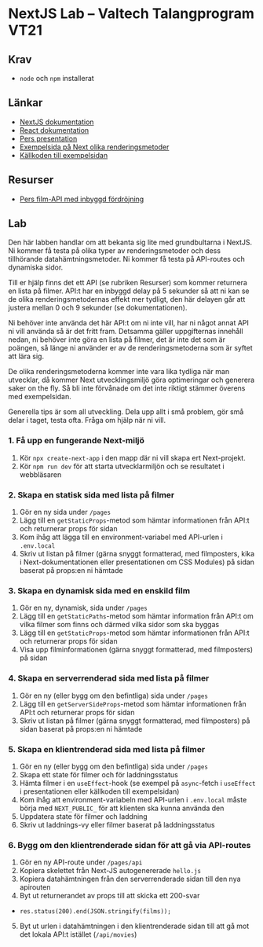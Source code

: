 # NextJS Lab – Valtech Talangprogram VT21
## Krav
* `node` och `npm` installerat

## Länkar
* [NextJS dokumentation](https://nextjs.org/docs)
* [React dokumentation](https://reactjs.org/docs/getting-started.html)
* [Pers presentation](https://docs.google.com/presentation/d/1UMIlyIm38No7mz_TjNZRrol_N7PDV5u7TaLb5iPBp7k/edit?usp=sharing)
* [Exempelsida på Next olika renderingsmetoder](https://nextjs-rendering-example.vercel.app/)
* [Källkoden till exempelsidan](https://github.com/perenstrom/nextjs-rendering-example)

## Resurser
* [Pers film-API med inbyggd fördröjning](https://github.com/perenstrom/example-movie-api)

## Lab
Den här labben handlar om att bekanta sig lite med grundbultarna i NextJS. Ni kommer få testa på olika typer av renderingsmetoder och dess tillhörande datahämtningsmetoder. Ni kommer få testa på API-routes och dynamiska sidor.

Till er hjälp finns det ett API (se rubriken Resurser) som kommer returnera en lista på filmer. API:t har en inbyggd delay på 5 sekunder så att ni kan se de olika renderingsmetodernas effekt mer tydligt, den här delayen går att justera mellan 0 och 9 sekunder (se dokumentationen). 

Ni behöver inte använda det här API:t om ni inte vill, har ni något annat API ni vill använda så är det fritt fram. Detsamma gäller uppgifternas innehåll nedan, ni behöver inte göra en lista på filmer, det är inte det som är poängen, så länge ni använder er av de renderingsmetoderna som är syftet att lära sig.

De olika renderingsmetoderna kommer inte vara lika tydliga när man utvecklar, då kommer Next utvecklingsmiljö göra optimeringar och generera saker on the fly. Så bli inte förvånade om det inte riktigt stämmer överens med exempelsidan.

Generella tips är som all utveckling. Dela upp allt i små problem, gör små delar i taget, testa ofta. Fråga om hjälp när ni vill.

### 1. Få upp en fungerande Next-miljö
1. Kör `npx create-next-app` i den mapp där ni vill skapa ert Next-projekt.
1. Kör `npm run dev` för att starta utvecklarmiljön och se resultatet i webbläsaren

### 2. Skapa en statisk sida med lista på filmer
1. Gör en ny sida under `/pages`
1. Lägg till en `getStaticProps`-metod som hämtar informationen från API:t och returnerar props för sidan
1. Kom ihåg att lägga till en environment-variabel med API-urlen i `.env.local`
1. Skriv ut listan på filmer (gärna snyggt formatterad, med filmposters, kika i Next-dokumentationen eller presentationen om CSS Modules) på sidan baserat på props:en ni hämtade

### 3. Skapa en dynamisk sida med en enskild film
1. Gör en ny, dynamisk, sida under `/pages`
1. Lägg till en `getStaticPaths`-metod som hämtar information från API:t om vilka filmer som finns och därmed vilka sidor som ska byggas
1. Lägg till en `getStaticProps`-metod som hämtar informationen från API:t och returnerar props för sidan
1. Visa upp filminformationen (gärna snyggt formatterad, med filmposters) på sidan

### 4. Skapa en serverrenderad sida med lista på filmer
1. Gör en ny (eller bygg om den befintliga) sida under `/pages`
1. Lägg till en `getServerSideProps`-metod som hämtar informationen från API:t och returnerar props för sidan
1. Skriv ut listan på filmer (gärna snyggt formatterad, med filmposters) på sidan baserat på props:en ni hämtade

### 5. Skapa en klientrenderad sida med lista på filmer
1. Gör en ny (eller bygg om den befintliga) sida under `/pages`
1. Skapa ett state för filmer och för laddningsstatus
1. Hämta filmer i en `useEffect`-hook (se exempel på `async`-fetch i `useEffect` i presentationen eller källkoden till exempelsidan)
1. Kom ihåg att environment-variabeln med API-urlen i `.env.local` måste börja med `NEXT_PUBLIC_` för att klienten ska kunna använda den
1. Uppdatera state för filmer och laddning
1. Skriv ut laddnings-vy eller filmer baserat på laddningsstatus

### 6. Bygg om den klientrenderade sidan för att gå via API-routes
1. Gör en ny API-route under `/pages/api`
1. Kopiera skelettet från Next-JS autogenererade `hello.js`
1. Kopiera datahämtningen från den serverrenderade sidan till den nya apirouten
1. Byt ut returnerandet av props till att skicka ett 200-svar
  * `res.status(200).end(JSON.stringify(films));`
5. Byt ut urlen i datahämtningen i den klientrenderade sidan till att gå mot det lokala API:t istället (`/api/movies`)
